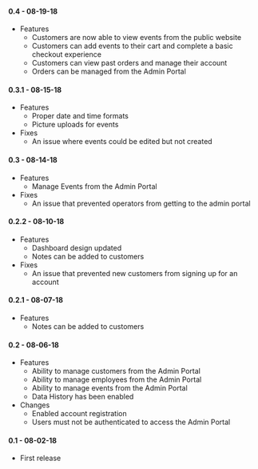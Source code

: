 #### 0.4 - 08-19-18

- Features
  - Customers are now able to view events from the public website
  - Customers can add events to their cart and complete a basic checkout experience
  - Customers can view past orders and manage their account
  - Orders can be managed from the Admin Portal

#### 0.3.1 - 08-15-18

- Features
  - Proper date and time formats
  - Picture uploads for events
- Fixes
  - An issue where events could be edited but not created

#### 0.3 - 08-14-18

- Features
  - Manage Events from the Admin Portal
- Fixes
  - An issue that prevented operators from getting to the admin portal

#### 0.2.2 - 08-10-18

- Features
  - Dashboard design updated
  - Notes can be added to customers
- Fixes
  - An issue that prevented new customers from signing up for an account

#### 0.2.1 - 08-07-18

- Features
  - Notes can be added to customers

#### 0.2 - 08-06-18

- Features
  - Ability to manage customers from the Admin Portal
  - Ability to manage employees from the Admin Portal
  - Ability to manage events from the Admin Portal
  - Data History has been enabled
- Changes
  - Enabled account registration
  - Users must not be authenticated to access the Admin Portal

#### 0.1 - 08-02-18

- First release
